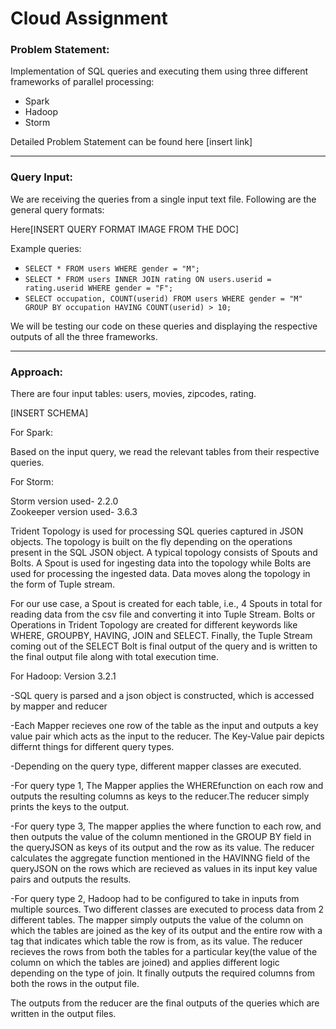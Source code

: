 # Cloud Assignment
### Problem Statement:
Implementation of SQL queries and executing them using three different frameworks of parallel processing:
- Spark
- Hadoop
- Storm

Detailed Problem Statement can be found here [insert link]
<hr>

### Query Input:
We are receiving the queries from a single input text file. Following are the general query formats:

Here[INSERT QUERY FORMAT IMAGE FROM THE DOC]

Example queries: <br>
- ```SELECT * FROM users WHERE gender = "M";```
- ```SELECT * FROM users INNER JOIN rating ON users.userid = rating.userid WHERE gender = "F";```
- ```SELECT occupation, COUNT(userid) FROM users WHERE gender = "M" GROUP BY occupation HAVING COUNT(userid) > 10;```

We will be testing our code on these queries and displaying the respective outputs of all the three frameworks.
<hr>

### Approach:
There are four input tables: users, movies, zipcodes, rating.

[INSERT SCHEMA]

For Spark:

Based on the input query, we read the relevant tables from their respective queries.

For Storm:  

Storm version used- 2.2.0  
Zookeeper version used- 3.6.3  

Trident Topology is used for processing SQL queries captured in JSON objects. The topology is built on the fly depending on the operations present in the SQL JSON object.
A typical topology consists of Spouts and Bolts. A Spout is used for ingesting data into the topology while Bolts are used for processing the ingested data. Data moves along the topology in the form of Tuple stream.  

For our use case, a Spout is created for each table, i.e., 4 Spouts in total for reading data from the csv file and converting it into Tuple Stream. Bolts or Operations in Trident Topology are created for different keywords like WHERE, GROUPBY, HAVING, JOIN and SELECT. Finally, the Tuple Stream coming out of the SELECT Bolt is final output of the query and is written to the final output file along with total execution time.

For Hadoop:
Version 3.2.1

-SQL query is parsed and a json object is constructed, which is accessed by mapper and reducer

-Each Mapper recieves one row of the table as the input and outputs a key value pair which acts as the input to the reducer. The Key-Value pair depicts differnt things for different query types.

-Depending on the query type, different mapper classes are executed.

-For query type 1, The Mapper applies the WHEREfunction on each row and outputs the resulting columns as keys to the reducer.The reducer simply prints the keys to the output.

-For query type 3, The mapper applies the where function to each row, and then outputs the value of the column mentioned in the GROUP BY field in the queryJSON as keys of its output and the row as its value. The reducer calculates the aggregate function mentioned in the HAVINNG field of the queryJSON on the rows which are recieved as values in its input key value pairs and outputs the results.

-For query type 2, Hadoop had to be configured to take in inputs from multiple sources. Two different classes are executed to process data from 2 different tables. The mapper simply outputs the value of the column on which the tables are joined as the key of its output and the entire row with a tag that indicates which table the row is from, as its value. The reducer recieves the rows from both the tables for a particular key(the value of the column on which the tables are joined) and applies different logic depending on the type of join. It finally outputs the required columns from both the rows in the output file.  

The outputs from the reducer are the final outputs of the queries which are written in the output files.

